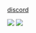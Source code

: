 [discord](https://discordapp.com/users/dmso)

![](https://i.redd.it/qbhmfsd9h2ub1.png)
![](https://scontent-prg1-1.cdninstagram.com/v/t51.2885-15/119575949_176377777423180_7572572293219825144_n.jpg?stp=dst-jpg_e35_s1080x1080&efg=eyJ2ZW5jb2RlX3RhZyI6ImltYWdlX3VybGdlbi4xNDQweDEwMTQuc2RyIn0&_nc_ht=scontent-prg1-1.cdninstagram.com&_nc_cat=104&_nc_ohc=VHLpkB2DRrAAX8OM5Q5&edm=ACWDqb8BAAAA&ccb=7-5&ig_cache_key=MjQwMDkxMjc1MTM3ODkyNjkzOA%3D%3D.2-ccb7-5&oh=00_AfCaFXgI_OJBj8leLYWMxV4Gv2_9Zjk9Iwf3S1iAsLrDWQ&oe=652D4CAB&_nc_sid=ee9879)
